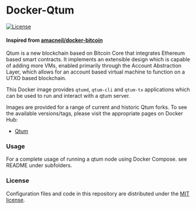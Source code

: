 # Docker-Qtum

[![License](https://img.shields.io/github/license/baryon/docker-qtum.svg)](https://github.com/baryon/docker-qtum/blob/master/LICENSE)

#### Inspired from [amacneil/docker-bitcoin](https://github.com/amacneil/docker-bitcoin)

Qtum is a new blockchain based on Bitcoin Core that integrates Ethereum based smart contracts. It implements an extensible design which is capable of adding more VMs, enabled primarily through the Account Abstraction Layer, which allows for an account based virtual machine to function on a UTXO based blockchain.

This Docker image provides `qtumd`, `qtum-cli` and `qtum-tx` applications which can be used to run and interact with a qtum server.

Images are provided for a range of current and historic Qtum forks.
To see the available versions/tags, please visit the appropriate pages on Docker Hub:

* [Qtum](https://hub.docker.com/r/baryon/qtum/tags/)

### Usage

For a complete usage of running a qtum node using Docker Compose. see README under subfolders.

### License

Configuration files and code in this repository are distributed under the [MIT license](/LICENSE).

